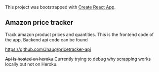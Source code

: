 This project was bootstrapped with [Create React App](https://github.com/facebook/create-react-app).

## Amazon price tracker

Track amazon product prices and quantities.  This is the frontend code of the app.
Backend api code can be found 

https://github.com/Jnauq/pricetracker-api

~~Api is hosted on heroku~~
Currently trying to debug why scrapping works locally but not on Heroku.
